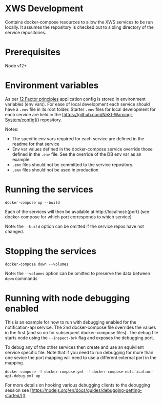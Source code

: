 # XWS Development

Contains docker-compose resources to allow the XWS services to be run locally.
It assumes the repository is checked out to sibling directory of the service repositories.

# Prerequisites

Node v12+

# Environment variables

As per [12 Factor principles](https://12factor.net/config) application config is stored in environment variables (env vars). For ease of local development each service should have a `.env` file in its root folder. Starter `.env` files for local development for each service are held in the [https://github.com/NeXt-Warning-System/config]() repository.

Notes:
* The specific env vars required for each service are defined in the readme for that service
* Env var values defined in the docker-compose service override those defined in the `.env` file. See the override of the DB env var as an example.
* `.env` files should not be committed to the service repository.
* `.env` files should not be used in production.

# Running the services

`docker-compose up --build`

Each of the services will then be available at http://localhost:{port} (see docker-compose for which port corresponds to which service)

Note: the `--build` option can be omitted if the service repos have not changed.

# Stopping the services

`docker-compose down --volumes`

Note: the `--volumes` option can be omitted to preserve the data between `down` commands

# Running with node debugging enabled

This is an example for how to run with debugging enabled for the notification-api service. The 2nd docker-compose file overrides the values in the first (and so on for subsequent docker-compose files). The debug file starts node using the `--inspect-brk` flag and exposes the debugging port.

To debug any of the other services then create and use an equivilent service specific file. Note that if you need to run debugging for more than one sevice the port mapping will need to use a different external port in the mapping.

`docker-compose -f docker-compose.yml -f docker-compose-notification-api-debug.yml up`

For more details on hooking various debugging clients to the debugging session see [https://nodejs.org/en/docs/guides/debugging-getting-started/]()
